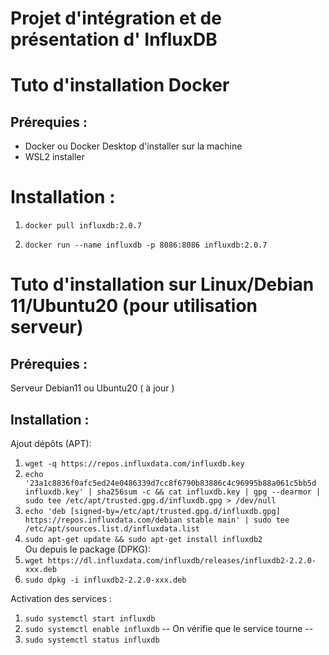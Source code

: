 Projet d'intégration et de présentation d' InfluxDB
===================================================

# Tuto d'installation Docker 
## Prérequies :

- Docker ou Docker Desktop d'installer sur la machine 
- WSL2 installer 
      
# Installation :

1. `docker pull influxdb:2.0.7`

2. `docker run --name influxdb -p 8086:8086 influxdb:2.0.7` 

# Tuto d'installation sur Linux/Debian 11/Ubuntu20 (pour utilisation serveur)

## Prérequies :

Serveur Debian11 ou Ubuntu20 ( à jour )

## Installation :

Ajout dépôts (APT): 
1. `wget -q https://repos.influxdata.com/influxdb.key` 
2. `echo '23a1c8836f0afc5ed24e0486339d7cc8f6790b83886c4c96995b88a061c5bb5d influxdb.key' | sha256sum -c && cat influxdb.key | gpg --dearmor | sudo tee /etc/apt/trusted.gpg.d/influxdb.gpg > /dev/null`
3. `echo 'deb [signed-by=/etc/apt/trusted.gpg.d/influxdb.gpg] https://repos.influxdata.com/debian stable main' | sudo tee /etc/apt/sources.list.d/influxdata.list`
4. `sudo apt-get update && sudo apt-get install influxdb2`                  
Ou depuis le package (DPKG): 
1. `wget https://dl.influxdata.com/influxdb/releases/influxdb2-2.2.0-xxx.deb`
2. `sudo dpkg -i influxdb2-2.2.0-xxx.deb`
                       
Activation des services : 
1. `sudo systemctl start influxdb`
2. `sudo systemctl enable influxdb`
-- On vérifie que le service tourne --
3. `sudo systemctl status influxdb`
